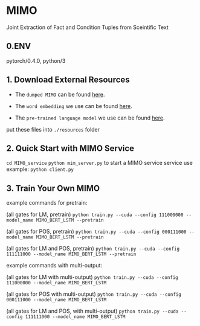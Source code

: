 # MIMO

Joint Extraction of Fact and Condition Tuples from Sceintific Text

## 0.ENV

pytorch/0.4.0, python/3

## 1. Download External Resources

* The `dumped MIMO` can be found [here](https://www.dropbox.com/s/lc1bvoxc2wbut9t/dumped_models.pt?dl=0).

* The `word embedding` we use can be found [here](https://www.dropbox.com/sh/6yx1l8euehgw12k/AAB9mWc3m8H7niuEF7NBYUdRa?dl=0).

* The `pre-trained language model` we use can be found [here](https://www.dropbox.com/sh/q1kehix8q58sxmh/AADU35QFu1ZMuNQFTiEYWSxUa?dl=0).

put these files into `./resources` folder

## 2. Quick Start with MIMO Service

`cd MIMO_service`
`python mim_server.py` to start a MIMO service
service use example:  `python client.py` 

## 3. Train Your Own MIMO

example commands for pretrain:

(all gates for LM, pretrain)
`python train.py --cuda --config 111000000 --model_name MIMO_BERT_LSTM --pretrain`

(all gates for POS, pretrain)
`python train.py --cuda --config 000111000 --model_name MIMO_BERT_LSTM --pretrain`

(all gates for LM and POS, pretrain)
`python train.py --cuda --config 111111000 --model_name MIMO_BERT_LSTM --pretrain`

example commands with multi-output:

(all gates for LM with multi-output)
`python train.py --cuda --config 111000000 --model_name MIMO_BERT_LSTM`

(all gates for POS with multi-output)
`python train.py --cuda --config 000111000 --model_name MIMO_BERT_LSTM`

(all gates for LM and POS, with multi-output)
`python train.py --cuda --config 111111000 --model_name MIMO_BERT_LSTM`

